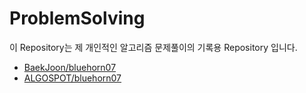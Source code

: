 # ProblemSolving

이 Repository는 제 개인적인 알고리즘 문제풀이의 기록용 Repository 입니다.

- [BaekJoon/bluehorn07](https://www.acmicpc.net/user/bluehorn07)
- [ALGOSPOT/bluehorn07](https://www.algospot.com/user/profile/134106)


